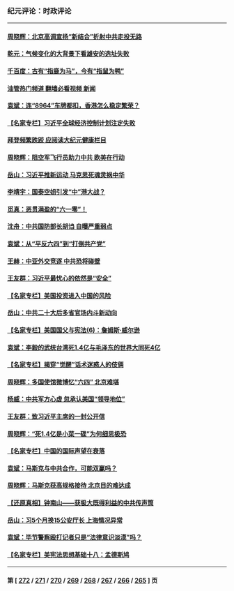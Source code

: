 ### 纪元评论：时政评论
---
#### [周晓辉：北京高调宣扬“新结合”折射中共走投无路](../../pages/nsc1025/n14011841.md?06080330) 
#### [乾元：气候变化的大背景下看雄安的选址失败](../../pages/nsc1025/n14011349.md?06080330) 
#### [千百度：古有“指鹿为马”，今有“指鼠为鸭”](../../pages/nsc1025/n14011515.md?06080330) 
#### [油管热门频道 翻墙必看视频 新闻](ok?06080330)
#### [袁斌：连“8964”车牌都扣，香港怎么稳定繁荣？](../../pages/nsc1025/n14011364.md?06080330) 
#### [【名家专栏】习近平全球经济控制计划注定失败](../../pages/nsc1025/n14011053.md?06080330) 
#### [拜登频繁跌跤 应阅读大纪元健康栏目](../../pages/nsc1025/n14011175.md?06080330) 
#### [周晓辉：阻空军飞行员助力中共 欧美在行动](../../pages/nsc1025/n14011198.md?06080330) 
#### [岳山：习近平推新运动 马克思死魂灵祸中华](../../pages/nsc1025/n14011116.md?06080330) 
#### [李靖宇：国泰空姐引发“中”港大战？](../../pages/nsc1025/n14010977.md?06080330) 
#### [觅真：恶贯满盈的“六一零”！](../../pages/nsc1025/n14010858.md?06080330) 
#### [沈舟：中共国防部长胡诌 自曝严重弱点](../../pages/nsc1025/n14010773.md?06080330) 
#### [袁斌：从“平反六四”到“打倒共产党”](../../pages/nsc1025/n14010702.md?06080330) 
#### [王赫：中亚外交竞逐 中共恐将碰壁](../../pages/nsc1025/n14010674.md?06080330) 
#### [王友群：习近平最忧心的依然是“安全”](../../pages/nsc1025/n14010781.md?06080330) 
#### [【名家专栏】美国投资进入中国的风险](../../pages/nsc1025/n14010365.md?06080330) 
#### [岳山：中共二十大后多省官场内斗新动向](../../pages/nsc1025/n14010293.md?06080330) 
#### [【名家专栏】美国国父与宪法(6)：詹姆斯‧威尔逊](../../pages/nsc1025/n14008891.md?06080330) 
#### [袁斌：李毅的武统台湾死1.4亿与毛泽东的世界大同死4亿](../../pages/nsc1025/n14010108.md?06080330) 
#### [【名家专栏】揭穿“觉醒”话术迷惑人的伎俩](../../pages/nsc1025/n14009735.md?06080330) 
#### [周晓辉：多国使馆微博忆“六四” 北京难堪](../../pages/nsc1025/n14009823.md?06080330) 
#### [杨威：中共军方心虚 忽承认美国“领导地位”](../../pages/nsc1025/n14009807.md?06080330) 
#### [王友群：致习近平主席的一封公开信](../../pages/nsc1025/n14009446.md?06080330) 
#### [周晓辉：“死1.4亿是小菜一碟”为何细思极恐](../../pages/nsc1025/n14009445.md?06080330) 
#### [【名家专栏】中国的国际声望在衰落](../../pages/nsc1025/n14008890.md?06080330) 
#### [袁斌：马斯克与中共合作，可能双赢吗？](../../pages/nsc1025/n14009301.md?06080330) 
#### [周晓辉：马斯克获高规格接待 北京目的难达成](../../pages/nsc1025/n14008994.md?06080330) 
#### [【还原真相】钟南山——获极大既得利益的中共传声筒](../../pages/nsc1025/n14008945.md?06080330) 
#### [岳山：习5个月换15公安厅长 上海情况异常](../../pages/nsc1025/n14008756.md?06080330) 
#### [袁斌：毕节警察殴打记者只是“法律意识淡漠”吗？](../../pages/nsc1025/n14008706.md?06080330) 
#### [【名家专栏】美宪法思想基础十八：孟德斯鸠](../../pages/nsc1025/n14007383.md?06080330) 

---
#### 第 [ [272](./272.md?06080330) / [271](./271.md?06080330) / [270](./270.md?06080330) / [269](./269.md?06080330) / [268](./268.md?06080330) / [267](./267.md?06080330) / [266](./266.md?06080330) / [265](./265.md?06080330) ] 页

